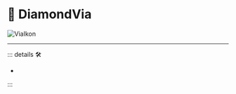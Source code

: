 # 🔻 <via>DiamondVia</via>

![ViaIkon](/Ikon/Via_Ikon.png)

---

<!-- =================================================== -->
<!-- =================================================== -->
<!-- =================================================== -->
<!-- =================================================== -->
<!-- =================================================== -->
::: details 🛠

-

:::
